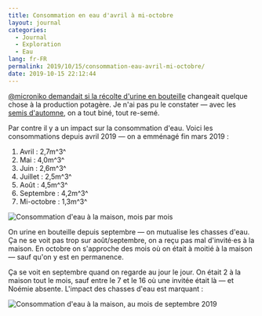 ```yaml
---
title: Consommation en eau d'avril à mi-octobre
layout: journal
categories:
  - Journal
  - Exploration
  - Eau
lang: fr-FR
permalink: 2019/10/15/consommation-eau-avril-mi-octobre/
date: 2019-10-15 22:12:44
---
```


[@microniko demandait si la récolte d'urine en bouteille](https://mamot.fr/@microniko/102764407089716113) changeait quelque chose à la production potagère. Je n'ai pas pu le constater — avec les [semis d'automne](/2019/09/30/semis-automne/), on a tout biné, tout re-semé.

Par contre il y a un impact sur la consommation d'eau. Voici les consommations depuis avril 2019 — on a emménagé fin mars 2019 :

1. Avril : 2,7m^3^
1. Mai : 4,0m^3^
1. Juin : 2,6m^3^
1. Juillet : 2,5m^3^
1. Août : 4,5m^3^
1. Septembre : 4,2m^3^
1. Mi-octobre : 1,3m^3^

![Consommation d'eau à la maison, mois par mois](/images/2019/10/consommation-mensuelle.png)

On urine en bouteille depuis septembre — on mutualise les chasses d'eau. Ça ne se voit pas trop sur août/septembre, on a reçu pas mal d'invité·es à la maison. En octobre on s'approche des mois où on était à moitié à la maison — sauf qu'on y est en permanence.

Ça se voit en septembre quand on regarde au jour le jour. On était 2 à la maison tout le mois, sauf entre le 7 et le 16 où une invitée était là — et Noémie absente. L'impact des chasses d'eau est marquant :

![Consommation d'eau à la maison, au mois de septembre 2019](/images/2019/10/consommation-journaliere.png)